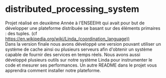 # distributed_processing_system

Projet réalisé en deuxième Année à l'ENSEEIHt qui avait pour but de développer une plateforme distribuée se basant sur des éléments primaires : des tuples. (cf https://en.wikipedia.org/wiki/Linda_(coordination_language))  
Dans la version finale nous avons développé une version pouvant utiliser un système de cache ainsi ou plusieurs serveurs afin d'obtenir un système capable de fournir 
des services en temps réels. Nous avons aussi développé plusieurs outils sur notre système Linda pour instrumenter le code et mesurer ses performances. 
Un autre README dans le projet vous apprendra comment installer notre plateforme.
